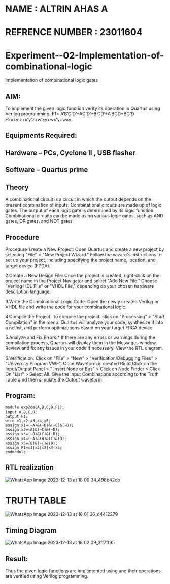 # NAME : ALTRIN AHAS A
# REFRENCE NUMBER : 23011604
# Experiment--02-Implementation-of-combinational-logic
Implementation of combinational logic gates
 
## AIM:
To implement the given logic function verify its operation in Quartus using Verilog programming.
 F1= A’B’C’D’+AC’D’+B’CD’+A’BCD+BC’D
F2=xy’z+x’y’z+w’xy+wx’y+wxy
 
 
 
## Equipments Required:
## Hardware – PCs, Cyclone II , USB flasher
## Software – Quartus prime


## Theory
 A combinational circuit is a circuit in which the output depends on the present combination of inputs. Combinational circuits are made up of logic gates. The output of each logic gate is determined by its logic function. Combinational circuits can be made using various logic gates, such as AND gates, OR gates, and NOT gates.


## Procedure 
Procedure
1.reate a New Project: Open Quartus and create a new project by selecting "File" > "New Project Wizard." Follow the wizard's instructions to set up your project, including specifying the project name, location, and target device (FPGA).

2.Create a New Design File: Once the project is created, right-click on the project name in the Project Navigator and select "Add New File." Choose "Verilog HDL File" or "VHDL File," depending on your chosen hardware description language.

3.Write the Combinational Logic Code: Open the newly created Verilog or VHDL file and write the code for your combinational logic.

4.Compile the Project: To compile the project, click on "Processing" > "Start Compilation" in the menu. Quartus will analyze your code, synthesize it into a netlist, and perform optimizations based on your target FPGA device.

5.Analyze and Fix Errors:* If there are any errors or warnings during the compilation process, Quartus will display them in the Messages window. Review and fix any issues in your code if necessary. View the RTL diagram.

6.Verification: Click on "File" > "New" > "Verification/Debugging Files" > "University Program VWF". Once Waveform is created Right Click on the Input/Output Panel > " Insert Node or Bus" > Click on Node Finder > Click On "List" > Select All. Give the Input Combinations according to the Truth Table amd then simulate the Output waveform
## Program:
```
module exp2de(A,B,C,D,F1);
input A,B,C,D;
output F1;
wire x1,x2,x3,x4,x5;
assign x1=(~A)&(~B)&(~C)&(~D);
assign x2=(A)&(~C)&(~D);
assign x3=(~B)&(C)&(~D);
assign x4=(~A)&(B)&(C)&(D);
assign x5=(B)&(~C)&(D);
assign F1=x1|x2|x3|x4|x5;
endmodule
```
## RTL realization
![WhatsApp Image 2023-12-13 at 18 00 34_498b42cb](https://github.com/altrinahas/Experiment--02-Implementation-of-combinational-logic-/assets/145980038/28666f60-1ff5-46e4-8302-03638ad4d1b8)
# TRUTH TABLE
![WhatsApp Image 2023-12-13 at 18 01 36_d4412279](https://github.com/altrinahas/Experiment--02-Implementation-of-combinational-logic-/assets/145980038/41ca2f95-f689-42ea-93f7-de85920df167)

## Timing Diagram
![WhatsApp Image 2023-12-13 at 18 02 09_3ff7ff95](https://github.com/altrinahas/Experiment--02-Implementation-of-combinational-logic-/assets/145980038/f0c25e5f-0d63-4f97-98db-91ddd63c5b7e)

## Result:
Thus the given logic functions are implemented using  and their operations are verified using Verilog programming.
